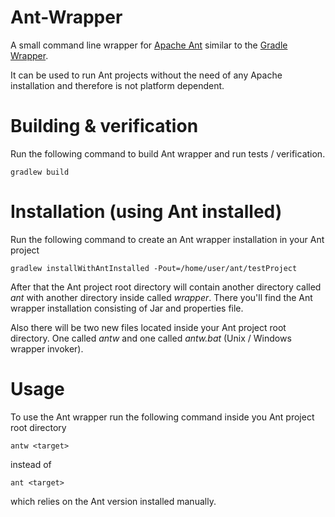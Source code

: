 # Ant-Wrapper

A small command line wrapper for [Apache Ant](http://ant.apache.org/) similar to the
[Gradle Wrapper](https://docs.gradle.org/current/userguide/gradle_wrapper.html).

It can be used to run Ant projects without the need of any Apache installation and therefore is not
platform dependent.

# Building & verification

Run the following command to build Ant wrapper and run tests / verification.

```shell
gradlew build
```

# Installation (using Ant installed)

Run the following command to create an Ant wrapper installation in your Ant project

```shell
gradlew installWithAntInstalled -Pout=/home/user/ant/testProject
```

After that the Ant project root directory will contain another directory called *ant* with another
directory inside called *wrapper*. There you'll find the Ant wrapper installation consisting of Jar
and properties file.

Also there will be two new files located inside your Ant project root directory. One called *antw*
and one called *antw.bat* (Unix / Windows wrapper invoker).

# Usage

To use the Ant wrapper run the following command inside you Ant project root directory

```shell
antw <target>
```

instead of

```shell
ant <target>
```

which relies on the Ant version installed manually.
